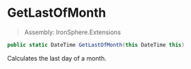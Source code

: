 ﻿

# GetLastOfMonth

> Assembly: IronSphere.Extensions

```csharp
public static DateTime GetLastOfMonth(this DateTime this)
```

Calculates the last day of a month.

 